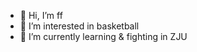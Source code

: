 - 👋 Hi, I’m ff
- 👀 I’m interested in basketball
- 🌱 I’m currently learning & fighting in ZJU

<!---
fightingff/fightingff is a ✨ special ✨ repository because its `README.md` (this file) appears on your GitHub profile.
You can click the Preview link to take a look at your changes.
--->
